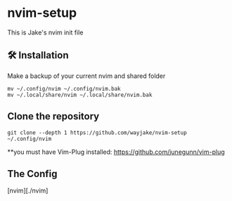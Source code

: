 # nvim-setup
This is Jake's nvim init file

## 🛠️ Installation
Make a backup of your current nvim and shared folder

```
mv ~/.config/nvim ~/.config/nvim.bak
mv ~/.local/share/nvim ~/.local/share/nvim.bak
```

## Clone the repository
```
git clone --depth 1 https://github.com/wayjake/nvim-setup ~/.config/nvim
```

**you must have Vim-Plug installed: https://github.com/junegunn/vim-plug

## The Config
[nvim][./nvim]
